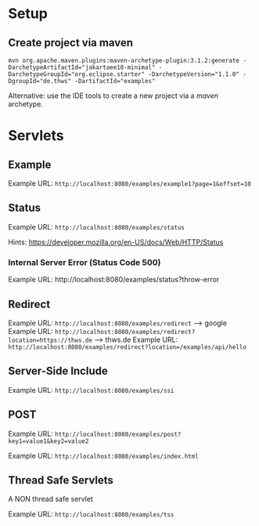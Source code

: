 # Setup

## Create project via maven

    mvn org.apache.maven.plugins:maven-archetype-plugin:3.1.2:generate -DarchetypeArtifactId="jakartaee10-minimal" -DarchetypeGroupId="org.eclipse.starter" -DarchetypeVersion="1.1.0" -DgroupId="de.thws" -DartifactId="examples"

Alternative: use the IDE tools to create a new project via a _maven_ archetype.

# Servlets

## Example

Example URL: `http://localhost:8080/examples/example1?page=1&offset=10`

## Status

Example URL: `http://localhost:8080/examples/status`

Hints:
https://developer.mozilla.org/en-US/docs/Web/HTTP/Status

### Internal Server Error (Status Code 500)

Example URL: http://localhost:8080/examples/status?throw-error

## Redirect

Example URL: `http://localhost:8080/examples/redirect` --> google
Example URL: `http://localhost:8080/examples/redirect?location=https://thws.de` --> thws.de
Example URL: `http://localhost:8080/examples/redirect?location=/examples/api/hello`

## Server-Side Include

Example URL: `http://localhost:8080/examples/ssi`

## POST

Example URL: `http://localhost:8080/examples/post?key1=value1&key2=value2`

Example URL: `http://localhost:8080/examples/index.html`

## Thread Safe Servlets

A NON thread safe servlet

Example URL: `http://localhost:8080/examples/tss`